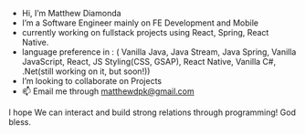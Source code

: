 -  Hi, I’m Matthew Diamonda
-  I’m a Software Engineer mainly on FE Development and Mobile
-  currently working on fullstack projects using React, Spring, React Native.
-  language preference in : ( Vanilla Java, Java Stream, Java Spring, Vanilla JavaScript, React, JS Styling(CSS, GSAP), React Native, Vanilla C#, .Net(still working on it, but soon!))
-  I’m looking to collaborate on Projects
- 📫 Email me through matthewdpk@gmail.com

I hope We can interact and build strong relations through programming!
God bless.


